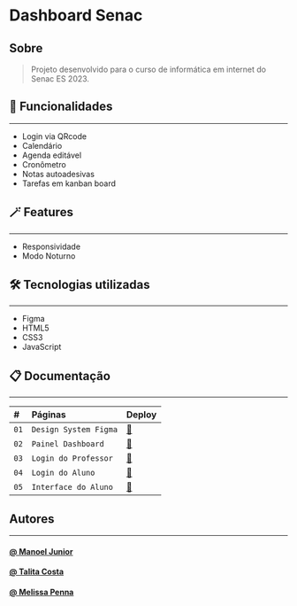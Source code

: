 # Dashboard Senac

## Sobre
> Projeto desenvolvido para o curso de informática em internet do Senac ES 2023.

## 🦾 Funcionalidades
---
- Login via QRcode
- Calendário
- Agenda editável
- Cronômetro
- Notas autoadesivas
- Tarefas em kanban board

## 🪄 Features
---
- Responsividade
- Modo Noturno

## 🛠 Tecnologias utilizadas
---
- Figma
- HTML5
- CSS3
- JavaScript

## 📋 Documentação
---

| #    | Páginas        | Deploy |
| :--- | :------------- | :------ |
| `01` | `Design System Figma` |[👾](https://flickler.github.io/projeto-dashboard-system/) |
| `02` | `Painel Dashboard` | [👾](https://flickler.github.io/projeto-dashboard-system/) |
| `03` | `Login do Professor` |[👾](https://flickler.github.io/projeto-dashboard-system/) |
| `04` | `Login do Aluno` |[👾](https://flickler.github.io/projeto-dashboard-system/) |
| `05` | `Interface do Aluno`|[👾](https://flickler.github.io/projeto-dashboard-system/) |


## Autores
---
#### [@ Manoel Junior](https://github.com/Flickler)
#### [@ Talita Costa](https://github.com/tltco)
#### [@ Melissa Penna](https://github.com/Me-Melw)